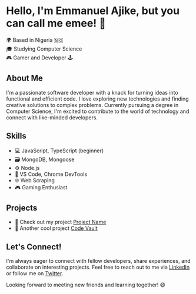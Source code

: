 # Hello, I'm Emmanuel Ajike, but you can call me emee! 👋

🌍 Based in Nigeria 🇳🇬  
🎓 Studying Computer Science  
🎮 Gamer and Developer 🕹️  

## About Me

I'm a passionate software developer with a knack for turning ideas into functional and efficient code. I love exploring new technologies and finding creative solutions to complex problems. Currently pursuing a degree in Computer Science, I'm excited to contribute to the world of technology and connect with like-minded developers.

## Skills

- 💻 JavaScript, TypeScript (beginner)
- 🗃️ MongoDB, Mongoose
- ⚙️ Node.js
- 📝 VS Code, Chrome DevTools
- 🌐 Web Scraping
- 🎮 Gaming Enthusiast

## Projects

[//]: # "This is a comment"
- 🚀 Check out my project [Project Name](link-to-project-repo)
- 🎉 Another cool project [Code Vault](https://github.com/jae-sd/hackathon)

## Let's Connect!

I'm always eager to connect with fellow developers, share experiences, and collaborate on interesting projects. Feel free to reach out to me via [LinkedIn](your-linkedin-profile) or follow me on [Twitter](https://twitter.com/___emee_?).

Looking forward to meeting new friends and learning together! 😄
